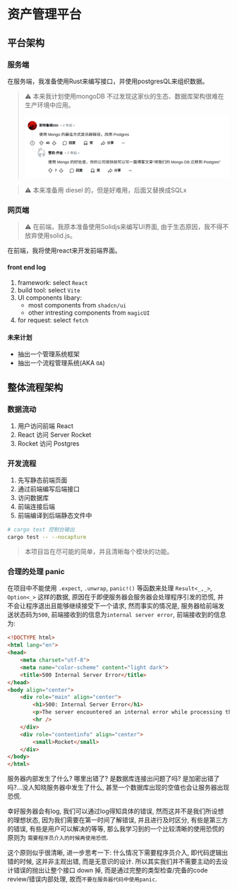 # 资产管理平台

## 平台架构

### 服务端

在服务端，我准备使用Rust来编写接口，并使用postgresQL来组织数据。

> ⚠ 本来我计划使用mongoDB 不过发现这家伙的生态、数据库架构很难在生产环境中应用。
> 
> ![alt text](./docs/images/image.png)

> ⚠ 本来准备用 diesel 的，但是好难用，后面又替换成SQLx


### 网页端

> ⚠ 在前端，我原本准备使用Solidjs来编写UI界面, 由于生态原因，我不得不放弃使用solid.js。

在前端，我将使用react来开发前端界面。

#### front end log

1. framework: select `React`
2. build tool: select `Vite`
3. UI components libary:
    + most components from `shadcn/ui`
    + other intresting components from `magicUI`
4. for request: select `fetch`

#### 未来计划

+ 抽出一个管理系统框架
+ 抽出一个流程管理系统(AKA `OA`)


## 整体流程架构

### 数据流动

1. 用户访问前端 React
2. React 访问 Server Rocket
3. Rocket 访问 Postgres

### 开发流程

1. 先写静态前端页面
2. 通过前端编写后端接口
3. 访问数据库
4. 前端连接后端
5. 前端编译到后端静态文件中

```sh
# cargo test 控制台输出
cargo test -- --nocapture
```

> 本项目旨在尽可能的简单，并且清晰每个模块的功能。

### 合理的处理 panic

在项目中不能使用 `.expect`, `.unwrap`, `panic!()` 等函数来处理 `Result<_,_>`, `Option<_>` 这样的数据, 原因在于即便服务器会服务器会处理程序引发的恐慌, 并不会让程序退出且能够继续接受下一个请求, 然而事实的情况是, 服务器给前端发送状态码为`500`, 前端接收到的信息为`internal server error`, 前端接收到的信息为:
```html
<!DOCTYPE html>
<html lang="en">
<head>
    <meta charset="utf-8">
    <meta name="color-scheme" content="light dark">
    <title>500 Internal Server Error</title>
</head>
<body align="center">
    <div role="main" align="center">
        <h1>500: Internal Server Error</h1>
        <p>The server encountered an internal error while processing this request.</p>
        <hr />
    </div>
    <div role="contentinfo" align="center">
        <small>Rocket</small>
    </div>
</body>
</html>
```
服务器内部发生了什么? 哪里出错了? 是数据库连接出问题了吗? 是加密出错了吗?...没人知晓服务器中发生了什么, 甚至一个数据库出现的空值也会让服务器出现恐慌. 

幸好服务器会有log, 我们可以通过log得知具体的错误, 然而这并不是我们所设想的理想状态, 因为我们需要在第一时间了解错误, 并且进行及时区分, 有些是第三方的错误, 有些是用户可以解决的等等, 那么我学习到的一个比较清晰的使用恐慌的原则为 `需要程序员介入的时候再使用恐慌`.

这个原则似乎很清晰, 进一步思考一下: 什么情况下需要程序员介入, 即代码逻辑出错的时候, 这并非主观出错, 而是无意识的设计. 所以其实我们并不需要主动的去设计错误的抛出让整个接口 down 掉, 而是通过完整的类型检查/完备的code review/错误内部处理, 故而`不要在服务器代码中使用panic`.

### 